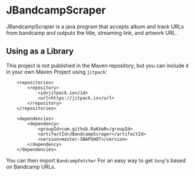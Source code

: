# JBandcampScraper

JBandcampScraper is a java program that accepts album and track URLs from bandcamp and outputs the title, streaming link, and artwork URL.

## Using as a Library

This project is not published in the Maven repository, but you can include it in your own Maven Project using `jitpack`:

```
    <repositories>
        <repository>
            <id>jitpack.io</id>
            <url>https://jitpack.io</url>
        </repository>
    </repositories>

    <dependencies>
        <dependency>
            <groupId>com.github.RaKXeR</groupId>
            <artifactId>JBandcampScraper</artifactId>
            <version>master-SNAPSHOT</version>
        </dependency>
    </dependencies>
```

You can then import `BandcampFetcher` For an easy way to get `Song`'s based on Bandcamp URLs.
